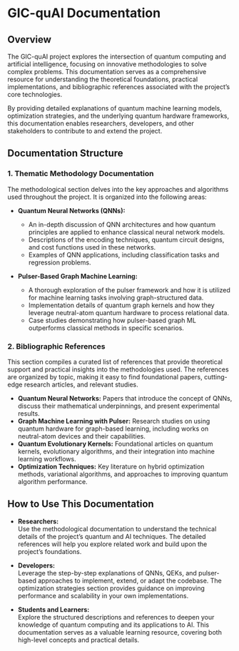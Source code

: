 # GIC-quAI Documentation

## Overview

The GIC-quAI project explores the intersection of quantum computing and artificial intelligence, focusing on innovative methodologies to solve complex problems. This documentation serves as a comprehensive resource for understanding the theoretical foundations, practical implementations, and bibliographic references associated with the project’s core technologies.

By providing detailed explanations of quantum machine learning models, optimization strategies, and the underlying quantum hardware frameworks, this documentation enables researchers, developers, and other stakeholders to contribute to and extend the project.

## Documentation Structure

### 1. Thematic Methodology Documentation

The methodological section delves into the key approaches and algorithms used throughout the project. It is organized into the following areas:

- **Quantum Neural Networks (QNNs):**  
  - An in-depth discussion of QNN architectures and how quantum principles are applied to enhance classical neural network models.  
  - Descriptions of the encoding techniques, quantum circuit designs, and cost functions used in these networks.  
  - Examples of QNN applications, including classification tasks and regression problems.

- **Pulser-Based Graph Machine Learning:**  
  - A thorough exploration of the pulser framework and how it is utilized for machine learning tasks involving graph-structured data.  
  - Implementation details of quantum graph kernels and how they leverage neutral-atom quantum hardware to process relational data.  
  - Case studies demonstrating how pulser-based graph ML outperforms classical methods in specific scenarios.

### 2. Bibliographic References

This section compiles a curated list of references that provide theoretical support and practical insights into the methodologies used. The references are organized by topic, making it easy to find foundational papers, cutting-edge research articles, and relevant studies.

- **Quantum Neural Networks:** Papers that introduce the concept of QNNs, discuss their mathematical underpinnings, and present experimental results.  
- **Graph Machine Learning with Pulser:** Research studies on using quantum hardware for graph-based learning, including works on neutral-atom devices and their capabilities.  
- **Quantum Evolutionary Kernels:** Foundational articles on quantum kernels, evolutionary algorithms, and their integration into machine learning workflows.  
- **Optimization Techniques:** Key literature on hybrid optimization methods, variational algorithms, and approaches to improving quantum algorithm performance.

## How to Use This Documentation

- **Researchers:**  
  Use the methodological documentation to understand the technical details of the project’s quantum and AI techniques. The detailed references will help you explore related work and build upon the project’s foundations.

- **Developers:**  
  Leverage the step-by-step explanations of QNNs, QEKs, and pulser-based approaches to implement, extend, or adapt the codebase. The optimization strategies section provides guidance on improving performance and scalability in your own implementations.

- **Students and Learners:**  
  Explore the structured descriptions and references to deepen your knowledge of quantum computing and its applications to AI. This documentation serves as a valuable learning resource, covering both high-level concepts and practical details.


